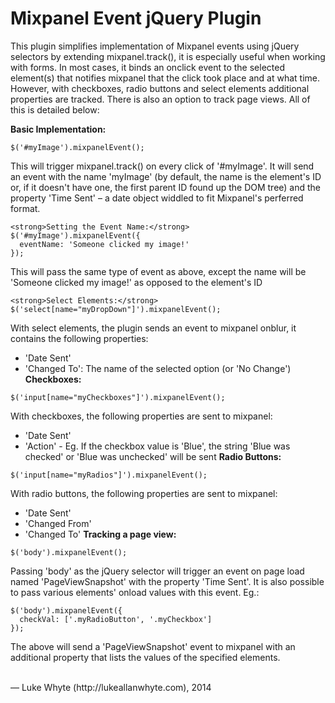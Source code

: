 <h1>Mixpanel Event jQuery Plugin</h1>
This plugin simplifies implementation of Mixpanel events using jQuery selectors by extending mixpanel.track(), it is especially useful when working with forms. In most cases, it binds an onclick event to the selected element(s) that notifies mixpanel that the click took place and at what time. However, with checkboxes, radio buttons and select elements additional properties are tracked. There is also an option to track page views. All of this is detailed below: 

<strong>Basic Implementation:</strong>
````
$('#myImage').mixpanelEvent();
````
This will trigger mixpanel.track() on every click of '#myImage'. It will send an event with the name 'myImage' (by default, the name is the element's ID or, if it doesn't have one, the first parent ID found up the DOM tree) and the property 'Time Sent' – a date object widdled to fit Mixpanel's perferred format.
````
<strong>Setting the Event Name:</strong>
$('#myImage').mixpanelEvent({
  eventName: 'Someone clicked my image!'
});
````
This will pass the same type of event as above, except the name will be 'Someone clicked my image!' as opposed to the element's ID
````
<strong>Select Elements:</strong>
$('select[name="myDropDown"]').mixpanelEvent();
````
With select elements, the plugin sends an event to mixpanel onblur, it contains the following properties: 
 - 'Date Sent'
 - 'Changed To': The name of the selected option (or 'No Change')
<strong>Checkboxes:</strong>
````
$('input[name="myCheckboxes"]').mixpanelEvent();
````
With checkboxes, the following properties are sent to mixpanel:
 - 'Date Sent'
 - 'Action' - Eg. If the checkbox value is 'Blue', the string 'Blue was checked' or 'Blue was unchecked' will be sent
<strong>Radio Buttons:</strong> 
````
$('input[name="myRadios"]').mixpanelEvent();
````
With radio buttons, the following properties are sent to mixpanel:
 - 'Date Sent'
 - 'Changed From'
 - 'Changed To'
<strong>Tracking a page view:</strong> 
````
$('body').mixpanelEvent();
````
Passing 'body' as the jQuery selector will trigger an event on page load named 'PageViewSnapshot' with the property 'Time Sent'. It is also possible to pass various elements' onload values with this event. Eg.:
````
$('body').mixpanelEvent({
  checkVal: ['.myRadioButton', '.myCheckbox']
});
````
The above will send a 'PageViewSnapshot' event to mixpanel with an additional property that lists the values of the specified elements.

<br />
&mdash; Luke Whyte (http://lukeallanwhyte.com), 2014